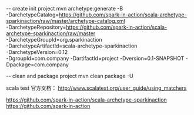 -- create init project
   mvn archetype:generate -B \
       -DarchetypeCatalog=https://github.com/spark-in-action/scala-archetype-sparkinaction/raw/master/archetype-catalog.xml \
       -DarchetypeRepository=https://github.com/spark-in-action/scala-archetype-sparkinaction/raw/master \
       -DarchetypeGroupId=org.sparkinaction \
       -DarchetypeArtifactId=scala-archetype-sparkinaction \
       -DarchetypeVersion=0.12 \
       -DgroupId=com.company -DartifactId=project -Dversion=0.1-SNAPSHOT -Dpackage=com.company

-- clean and package project
   mvn clean package -U


scala test 官方文档：
  http://www.scalatest.org/user_guide/using_matchers

https://github.com/spark-in-action/scala-archetype-sparkinaction
https://github.com/spark-in-action